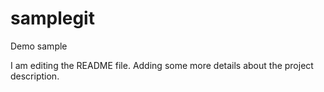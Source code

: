 # samplegit
Demo sample

I am editing the README file. Adding some more details about the project description.
